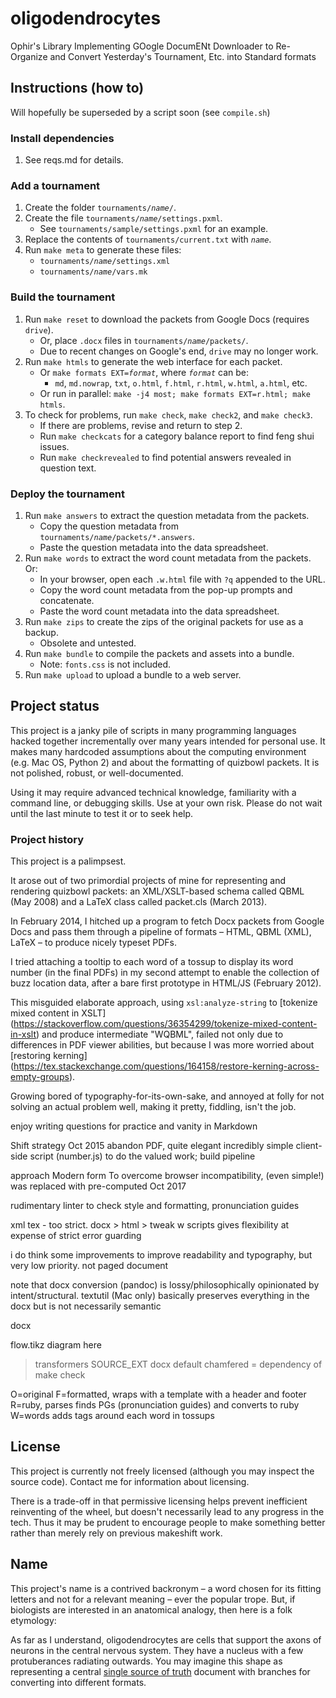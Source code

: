 oligodendrocytes
================

Ophir's Library Implementing GOogle DocumENt Downloader to Re-Organize and Convert Yesterday's Tournament, Etc. into Standard formats

## Instructions (how to)

Will hopefully be superseded by a script soon (see `compile.sh`)

### Install dependencies

1. See reqs.md for details.

### Add a tournament

1. Create the folder <code>tournaments/_name_/</code>.
2. Create the file <code>tournaments/_name_/settings.pxml</code>.
   * See <code>tournaments/sample/settings.pxml</code> for an example.
3. Replace the contents of `tournaments/current.txt` with <code>_name_</code>.
4. Run `make meta` to generate these files:
   * <code>tournaments/_name_/settings.xml</code>
   * <code>tournaments/_name_/vars.mk</code>

### Build the tournament

1. Run `make reset` to download the packets from Google Docs (requires `drive`).
   * Or, place `.docx` files in <code>tournaments/_name_/packets/</code>.
   * Due to recent changes on Google's end, `drive` may no longer work.
2. Run `make htmls` to generate the web interface for each packet.
   * Or <code>make formats EXT=_format_</code>, where <code>_format_</code> can be:
     * `md`, `md.nowrap`, `txt`, `o.html`, `f.html`, `r.html`, `w.html`, `a.html`, etc.
   * Or run in parallel: `make -j4 most; make formats EXT=r.html; make htmls`.
3. To check for problems, run `make check`, `make check2`, and `make check3`.
   * If there are problems, revise and return to step 2.
   * Run `make checkcats` for a category balance report to find feng shui issues.
   * Run `make checkrevealed` to find potential answers revealed in question text.

### Deploy the tournament

1. Run `make answers` to extract the question metadata from the packets.
   * Copy the question metadata from <code>tournaments/_name_/packets/\*.answers</code>.
   * Paste the question metadata into the data spreadsheet.
2. Run `make words` to extract the word count metadata from the packets. Or:
   * In your browser, open each `.w.html` file with `?q` appended to the URL.
   * Copy the word count metadata from the pop-up prompts and concatenate.
   * Paste the word count metadata into the data spreadsheet.
3. Run `make zips` to create the zips of the original packets for use as a backup.
   * Obsolete and untested.
4. Run `make bundle` to compile the packets and assets into a bundle.
   * Note: `fonts.css` is not included.
5. Run `make upload` to upload a bundle to a web server.

## Project status

This project is a janky pile of scripts in many programming languages
hacked together incrementally over many years intended for personal use.
It makes many hardcoded assumptions about the computing environment (e.g. Mac OS, Python 2)
and about the formatting of quizbowl packets.
It is not polished, robust, or well-documented.

Using it may require advanced technical knowledge, familiarity with a command line, or debugging skills.
Use at your own risk. Please do not wait until the last minute to test it or to seek help.

### Project history

This project is a palimpsest.

It arose out of two primordial projects of mine
for representing and rendering quizbowl packets:
an XML/XSLT-based schema called QBML (May 2008)
and a LaTeX class called packet.cls (March 2013).

In February 2014, I hitched up a program
to fetch Docx packets from Google Docs
and pass them through a pipeline of formats –
HTML, QBML (XML), LaTeX – to produce nicely typeset PDFs.

I tried attaching a tooltip to each word of a tossup
to display its word number (in the final PDFs)
in my second attempt to enable the collection of buzz location data,
after a bare first prototype in HTML/JS (February 2012).

This misguided elaborate approach,
using `xsl:analyze-string` to [tokenize mixed content in XSLT]
(https://stackoverflow.com/questions/36354299/tokenize-mixed-content-in-xslt)
and produce intermediate "WQBML",
failed not only due to differences in PDF viewer abilities,
but because I was more worried about [restoring kerning]
(https://tex.stackexchange.com/questions/164158/restore-kerning-across-empty-groups).

Growing bored of typography-for-its-own-sake,
and annoyed at folly for not solving an actual problem well,
making it pretty, fiddling, isn't the job.

enjoy writing questions for practice and vanity in Markdown

Shift strategy
Oct 2015 abandon PDF, quite elegant incredibly simple client-side script (number.js) to do the valued work; build pipeline

approach Modern form
To overcome browser incompatibility,
(even simple!) was replaced with pre-computed
Oct 2017

rudimentary linter to check style and formatting, pronunciation guides

xml tex - too strict. docx > html > tweak w scripts gives flexibility at expense of strict error guarding


i do think some improvements to improve readability and typography, but very low priority. not paged document

note that docx conversion (pandoc) is lossy/philosophically opinionated by intent/structural.
textutil (Mac only) basically preserves everything in the docx but is not necessarily semantic

docx 

flow.tikz diagram here

> transformers
> SOURCE_EXT docx default
> chamfered = dependency of make check

O=original
F=formatted, wraps with a template with a header and footer
R=ruby, parses finds PGs (pronunciation guides) and converts to ruby
W=words adds tags around each word in tossups

## License

This project is currently not freely licensed (although you may inspect the source code).
Contact me for information about licensing.

There is a trade-off in that permissive licensing
helps prevent inefficient reinventing of the wheel, but doesn't necessarily lead to any progress in the tech.
Thus it may be prudent to encourage people to make something better rather than merely rely on previous makeshift work.

## Name

This project's name is a contrived backronym –
a word chosen for its fitting letters and not for a relevant meaning –
ever the popular trope.
But, if biologists are interested in an anatomical analogy, then here is a folk etymology:

As far as I understand, oligodendrocytes are cells
that support the axons of neurons in the central nervous system.
They have a nucleus with a few protuberances radiating outwards.
You may imagine this shape as representing a central
[single source of truth](https://en.wikipedia.org/wiki/Single_source_of_truth) document
with branches for converting into different formats.
